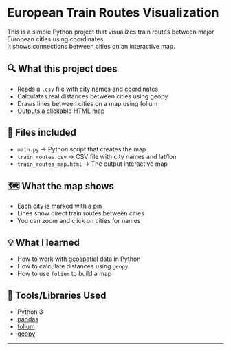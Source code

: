 # European Train Routes Visualization

This is a simple Python project that visualizes train routes between major European cities using coordinates.  
It shows connections between cities on an interactive map.

## 🔍 What this project does

- Reads a `.csv` file with city names and coordinates
- Calculates real distances between cities using geopy
- Draws lines between cities on a map using folium
- Outputs a clickable HTML map

## 📁 Files included

- `main.py` → Python script that creates the map
- `train_routes.csv` → CSV file with city names and lat/lon
- `train_routes_map.html` → The output interactive map

## 🗺️ What the map shows

- Each city is marked with a pin
- Lines show direct train routes between cities
- You can zoom and click on cities for names

## 💡 What I learned

- How to work with geospatial data in Python
- How to calculate distances using `geopy`
- How to use `folium` to build a map

## 🔧 Tools/Libraries Used

- Python 3
- [pandas](https://pandas.pydata.org/)
- [folium](https://python-visualization.github.io/folium/)
- [geopy](https://geopy.readthedocs.io/)

---
